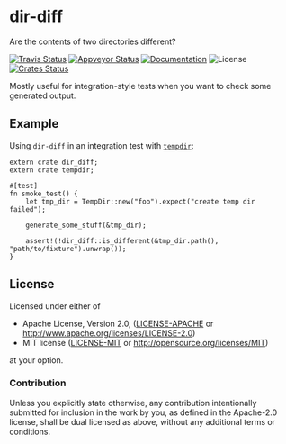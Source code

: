 # dir-diff

Are the contents of two directories different?

[![Travis Status](https://travis-ci.org/assert-rs/dir-diff.svg?branch=master)](https://travis-ci.org/assert-rs/dir-diff)
[![Appveyor Status](https://ci.appveyor.com/api/projects/status/xsayr0kcerir694j/branch/master?svg=true)](https://ci.appveyor.com/project/epage/dir-diff/branch/master)
[![Documentation](https://img.shields.io/badge/docs-master-blue.svg)][Documentation]
![License](https://img.shields.io/crates/l/dir-diff.svg)
[![Crates Status](https://img.shields.io/crates/v/dir-diff.svg)](https://crates.io/crates/dir-diff)

Mostly useful for integration-style tests when you want to check some generated
output.

## Example

Using `dir-diff` in an integration test with [`tempdir`]:

```rust,ignore
extern crate dir_diff;
extern crate tempdir;

#[test]
fn smoke_test() {
    let tmp_dir = TempDir::new("foo").expect("create temp dir failed");

    generate_some_stuff(&tmp_dir);

    assert!(!dir_diff::is_different(&tmp_dir.path(), "path/to/fixture").unwrap());
}
```

## License

Licensed under either of

 * Apache License, Version 2.0, ([LICENSE-APACHE](LICENSE-APACHE) or http://www.apache.org/licenses/LICENSE-2.0)
 * MIT license ([LICENSE-MIT](LICENSE-MIT) or http://opensource.org/licenses/MIT)

at your option.

### Contribution

Unless you explicitly state otherwise, any contribution intentionally
submitted for inclusion in the work by you, as defined in the Apache-2.0
license, shall be dual licensed as above, without any additional terms or
conditions.

[Crates.io]: https://crates.io/crates/dir-diff
[Documentation]: https://docs.rs/dir-diff
[`tempdir`]: https://crates.io/crates/tempdir
